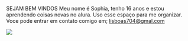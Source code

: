 SEJAM BEM VINDOS
Meu nome é Sophia, tenho 16 anos e estou aprendendo coisas novas no alura.
Uso esse espaço para me organizar. 
Voce pode entrar em contato comigo em; lisboas704@gmal.com



![](https://media1.tenor.com/m/am7zKt_ASrQAAAAC/bruh-tenor-lemme-upload-this-kitty-gif-pls-tenorpls.gif)

<!DOCTYPE html>
<html lang="en">
  <head>
    <script src="https://cdnjs.cloudflare.com/ajax/libs/p5.js/1.9.4/p5.js"></script>
    <script src="https://cdnjs.cloudflare.com/ajax/libs/p5.js/1.9.4/addons/p5.sound.min.js"></script>
    <link rel="stylesheet" type="text/css" href="style.css">
    <meta charset="utf-8" />

  </head>
  <body>
    <main>
    </main>
    <script src="sketch.js"></script>
  </body>
</html>
